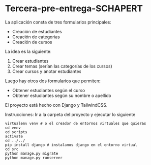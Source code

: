 # Tercera-pre-entrega-SCHAPERT

La aplicación consta de tres formularios principales:
- Creación de estudiantes
- Creación de categorías
- Creación de cursos

La idea es la siguiente:

1. Crear estudiantes
2. Crear temas (serían las categorías de los cursos)
3. Crear cursos y anotar estudiantes

Luego hay otros dos formularios que permiten:
- Obtener estudiantes según el curso
- Obtener estudiantes según su nombre o apellido

El proyecto está hecho con Django y TailwindCSS.

Instrucciones:
Ir a la carpeta del proyecto y ejecutar lo siguiente

```
virtualenv venv # o el creador de entornos virtuales que quieras
cd venv
cd scripts
activate
cd ../../
pip install django # instalamos django en el entorno virtual
cd src
python manage.py migrate
python manage.py runserver
```

